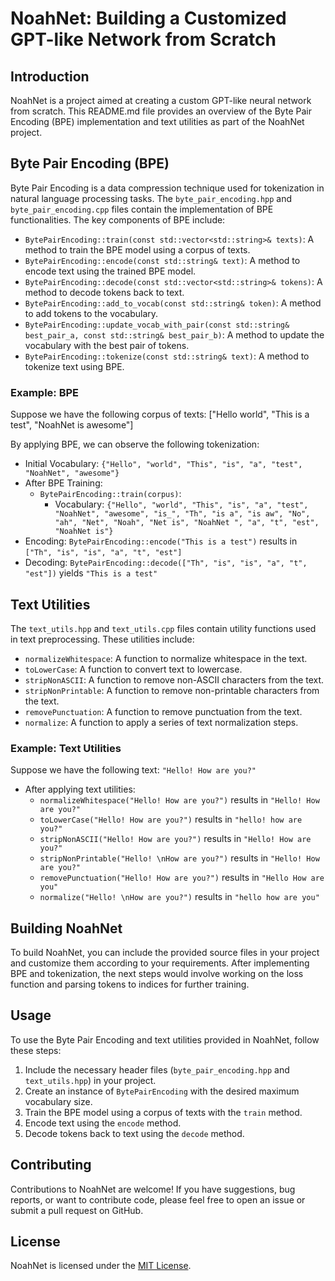 # NoahNet: Building a Customized GPT-like Network from Scratch

## Introduction
NoahNet is a project aimed at creating a custom GPT-like neural network from scratch. This README.md file provides an overview of the Byte Pair Encoding (BPE) implementation and text utilities as part of the NoahNet project.

## Byte Pair Encoding (BPE)
Byte Pair Encoding is a data compression technique used for tokenization in natural language processing tasks. The `byte_pair_encoding.hpp` and `byte_pair_encoding.cpp` files contain the implementation of BPE functionalities. The key components of BPE include:

- `BytePairEncoding::train(const std::vector<std::string>& texts)`: A method to train the BPE model using a corpus of texts.
- `BytePairEncoding::encode(const std::string& text)`: A method to encode text using the trained BPE model.
- `BytePairEncoding::decode(const std::vector<std::string>& tokens)`: A method to decode tokens back to text.
- `BytePairEncoding::add_to_vocab(const std::string& token)`: A method to add tokens to the vocabulary.
- `BytePairEncoding::update_vocab_with_pair(const std::string& best_pair_a, const std::string& best_pair_b)`: A method to update the vocabulary with the best pair of tokens.
- `BytePairEncoding::tokenize(const std::string& text)`: A method to tokenize text using BPE.

### Example: BPE
Suppose we have the following corpus of texts:
["Hello world", "This is a test", "NoahNet is awesome"]

By applying BPE, we can observe the following tokenization:

- Initial Vocabulary: `{"Hello", "world", "This", "is", "a", "test", "NoahNet", "awesome"}`
- After BPE Training:
  - `BytePairEncoding::train(corpus)`:
    - Vocabulary: `{"Hello", "world", "This", "is", "a", "test", "NoahNet", "awesome", "is_", "Th", "is a", "is aw", "No", "ah", "Net", "Noah", "Net is", "NoahNet ", "a", "t", "est", "NoahNet is"}`
- Encoding: `BytePairEncoding::encode("This is a test")` results in `["Th", "is", "is", "a", "t", "est"]`
- Decoding: `BytePairEncoding::decode(["Th", "is", "is", "a", "t", "est"])` yields `"This is a test"`

## Text Utilities
The `text_utils.hpp` and `text_utils.cpp` files contain utility functions used in text preprocessing. These utilities include:

- `normalizeWhitespace`: A function to normalize whitespace in the text.
- `toLowerCase`: A function to convert text to lowercase.
- `stripNonASCII`: A function to remove non-ASCII characters from the text.
- `stripNonPrintable`: A function to remove non-printable characters from the text.
- `removePunctuation`: A function to remove punctuation from the text.
- `normalize`: A function to apply a series of text normalization steps.

### Example: Text Utilities
Suppose we have the following text: `"Hello! How are you?"`

- After applying text utilities:
  - `normalizeWhitespace("Hello! How are you?")` results in `"Hello! How are you?"`
  - `toLowerCase("Hello! How are you?")` results in `"hello! how are you?"`
  - `stripNonASCII("Hello! How are you?")` results in `"Hello! How are you?"`
  - `stripNonPrintable("Hello! \nHow are you?")` results in `"Hello! How are you?"`
  - `removePunctuation("Hello! How are you?")` results in `"Hello How are you"`
  - `normalize("Hello! \nHow are you?")` results in `"hello how are you"`
  
## Building NoahNet
To build NoahNet, you can include the provided source files in your project and customize them according to your requirements. After implementing BPE and tokenization, the next steps would involve working on the loss function and parsing tokens to indices for further training.

## Usage
To use the Byte Pair Encoding and text utilities provided in NoahNet, follow these steps:

1. Include the necessary header files (`byte_pair_encoding.hpp` and `text_utils.hpp`) in your project.
2. Create an instance of `BytePairEncoding` with the desired maximum vocabulary size.
3. Train the BPE model using a corpus of texts with the `train` method.
4. Encode text using the `encode` method.
5. Decode tokens back to text using the `decode` method.

## Contributing
Contributions to NoahNet are welcome! If you have suggestions, bug reports, or want to contribute code, please feel free to open an issue or submit a pull request on GitHub.

## License
NoahNet is licensed under the [MIT License](LICENSE).
